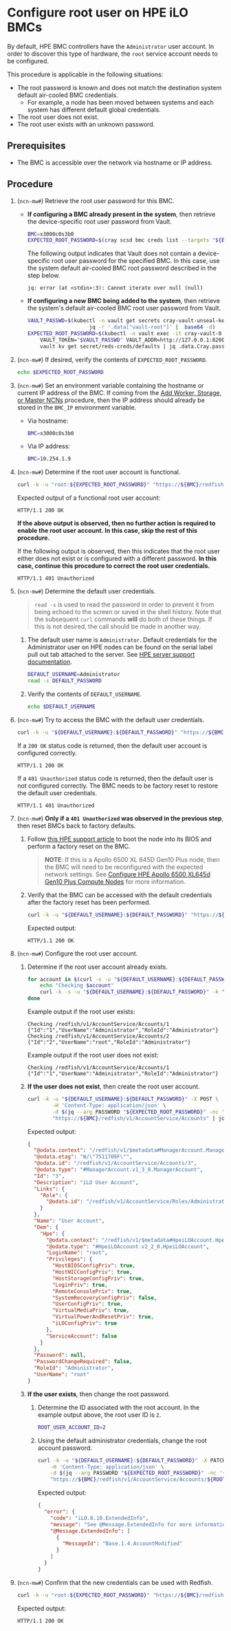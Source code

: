 # Configure root user on HPE iLO BMCs

By default, HPE BMC controllers have the `Administrator` user account. In order to discover this type of hardware, the `root` service account needs to be configured.

This procedure is applicable in the following situations:

- The root password is known and does not match the destination system default air-cooled BMC credentials.
  - For example, a node has been moved between systems and each system has different default global credentials.
- The root user does not exist.
- The root user exists with an unknown password.

## Prerequisites

- The BMC is accessible over the network via hostname or IP address.

## Procedure

1. (`ncn-mw#`) Retrieve the root user password for this BMC.

    - **If configuring a BMC already present in the system**, then retrieve the device-specific root user password from Vault.

        ```bash
        BMC=x3000c0s3b0
        EXPECTED_ROOT_PASSWORD=$(cray scsd bmc creds list --targets "${BMC}" --format json | jq .Targets[].Password -r)
        ```

        The following output indicates that Vault does not contain a device-specific root user password for the specified BMC. In this case, use the system default air-cooled BMC root password described in the step below.

        ```text
        jq: error (at <stdin>:3): Cannot iterate over null (null)
        ```

    - **If configuring a new BMC being added to the system**, then retrieve the system's default air-cooled BMC root user password from Vault.

        ```bash
        VAULT_PASSWD=$(kubectl -n vault get secrets cray-vault-unseal-keys -o json |
                            jq -r '.data["vault-root"]' |  base64 -d)
        EXPECTED_ROOT_PASSWORD=$(kubectl -n vault exec -it cray-vault-0 -c vault -- env \
            VAULT_TOKEN="$VAULT_PASSWD" VAULT_ADDR=http://127.0.0.1:8200 VAULT_FORMAT=json \
            vault kv get secret/reds-creds/defaults | jq .data.Cray.password -r)
        ```

1. (`ncn-mw#`) If desired, verify the contents of `EXPECTED_ROOT_PASSWORD`.

    ```bash
    echo $EXPECTED_ROOT_PASSWORD
    ```

1. (`ncn-mw#`) Set an environment variable containing the hostname or current IP address of the BMC. If coming from the [Add Worker, Storage, or Master NCNs](../node_management/Add_Remove_Replace_NCNs.md#add-worker-storage-master)
    procedure, then the IP address should already be stored in the `BMC_IP` environment variable.

    - Via hostname:

        ```bash
        BMC=x3000c0s3b0
        ```

    - Via IP address:

        ```bash
        BMC=10.254.1.9
        ```

1. (`ncn-mw#`) Determine if the root user account is functional.

    ```bash
    curl -k -u "root:${EXPECTED_ROOT_PASSWORD}" "https://${BMC}/redfish/v1/Managers" -i  | head -1
    ```

    Expected output of a functional root user account:

    ```text
    HTTP/1.1 200 OK
    ```

    **If the above output is observed, then no further action is required to enable the root user account. In this case, skip the rest of this procedure.**

    If the following output is observed, then this indicates that the root user either does not exist or is configured with a different password. **In this case, continue this procedure to correct the root user credentials.**

    ```text
    HTTP/1.1 401 Unauthorized
    ```

1. (`ncn-mw#`) Determine the default user credentials.

    > `read -s` is used to read the password in order to prevent it from being echoed to the screen or saved in the shell history.
    > Note that the subsequent `curl` commands **will** do both of these things. If this is not desired, the call should be made in
    > another way.

    1. The default user name is `Administrator`. Default credentials for the Administrator user on HPE nodes can be found on the serial label pull out tab attached to the server. See [HPE server support documentation](https://support.hpe.com/hpesc/public/docDisplay?docId=sf000046874en_us&docLocale=en_US).

        ```bash
        DEFAULT_USERNAME=Administrator
        read -s DEFAULT_PASSWORD
        ```

    1. Verify the contents of `DEFAULT_USERNAME`.

        ```bash
        echo $DEFAULT_USERNAME
        ```

1. (`ncn-mw#`) Try to access the BMC with the default user credentials.

    ```bash
    curl -k -u "${DEFAULT_USERNAME}:${DEFAULT_PASSWORD}" "https://${BMC}/redfish/v1/Managers" -i | head -1
    ```

    If a `200 OK` status code is returned, then the default user account is configured correctly.

    ```text
    HTTP/1.1 200 OK
    ```

    If a `401 Unauthorized` status code is returned, then the default user is not configured correctly. The BMC needs to be factory reset to restore the default user credentials.

    ```text
    HTTP/1.1 401 Unauthorized
    ```

1. (`ncn-mw#`) **Only if a `401 Unauthorized` was observed in the previous step**, then reset BMCs back to factory defaults.

    1. Follow [this HPE support article](https://techlibrary.hpe.com/docs/iss/proliant-gen10-uefi/s_reset_ilo_defaults.html) to boot the node into its BIOS and perform a factory reset on the BMC.

        > **NOTE**: If this is a Apollo 6500 XL 645D Gen10 Plus node, then the BMC will need to be reconfigured with the expected network settings.
        > See [Configure HPE Apollo 6500 XL645d Gen10 Plus Compute Nodes](../../install/prepare_compute_nodes.md#configure-hpe-apollo-6500-xl645d-gen10-plus-compute-nodes) for more information.

    1. Verify that the BMC can be accessed with the default credentials after the factory reset has been performed.

        ```bash
        curl -k -u "${DEFAULT_USERNAME}:${DEFAULT_PASSWORD}" "https://${BMC}/redfish/v1/Managers" -i  | head -1
        ```

        Expected output:

        ```text
        HTTP/1.1 200 OK
        ```

1. (`ncn-mw#`) Configure the root user account.

    1. Determine if the root user account already exists.

        ```bash
        for account in $(curl -s -u "${DEFAULT_USERNAME}:${DEFAULT_PASSWORD}" -k "https://${BMC}/redfish/v1/AccountService/Accounts" | jq '.Members[]."@odata.id"' -r); do 
            echo "Checking $account"
            curl -k -s -u "${DEFAULT_USERNAME}:${DEFAULT_PASSWORD}" -k "https://${BMC}${account}" | jq '. | {Id: .Id, UserName: .UserName, RoleId: .RoleId}' -c
        done
        ```

        Example output if the root user exists:

        ```text
        Checking /redfish/v1/AccountService/Accounts/1
        {"Id":"1","UserName":"Administrator","RoleId":"Administrator"}
        Checking /redfish/v1/AccountService/Accounts/2
        {"Id":"2","UserName":"root","RoleId":"Administrator"}
        ```

        Example output if the root user does not exist:

        ```text
        Checking /redfish/v1/AccountService/Accounts/1
        {"Id":"1","UserName":"Administrator","RoleId":"Administrator"}
        ```

    1. **If the user does not exist**, then create the root user account.

        ```bash
        curl -k -u "${DEFAULT_USERNAME}:${DEFAULT_PASSWORD}" -X POST \
                -H 'Content-Type: application/json' \
                -d $(jq --arg PASSWORD "${EXPECTED_ROOT_PASSWORD}" -nc '{RoleId: "Administrator", UserName: "root", Password: $PASSWORD}') \
                "https://${BMC}/redfish/v1/AccountService/Accounts" | jq
        ```

        Expected output:

        ```json
        {
          "@odata.context": "/redfish/v1/$metadata#ManagerAccount.ManagerAccount",
          "@odata.etag": "W/\"7511709F\"",
          "@odata.id": "/redfish/v1/AccountService/Accounts/3",
          "@odata.type": "#ManagerAccount.v1_3_0.ManagerAccount",
          "Id": "3",
          "Description": "iLO User Account",
          "Links": {
            "Role": {
              "@odata.id": "/redfish/v1/AccountService/Roles/Administrator"
            }
          },
          "Name": "User Account",
          "Oem": {
            "Hpe": {
              "@odata.context": "/redfish/v1/$metadata#HpeiLOAccount.HpeiLOAccount",
              "@odata.type": "#HpeiLOAccount.v2_2_0.HpeiLOAccount",
              "LoginName": "root",
              "Privileges": {
                "HostBIOSConfigPriv": true,
                "HostNICConfigPriv": true,
                "HostStorageConfigPriv": true,
                "LoginPriv": true,
                "RemoteConsolePriv": true,
                "SystemRecoveryConfigPriv": false,
                "UserConfigPriv": true,
                "VirtualMediaPriv": true,
                "VirtualPowerAndResetPriv": true,
                "iLOConfigPriv": true
              },
              "ServiceAccount": false
            }
          },
          "Password": null,
          "PasswordChangeRequired": false,
          "RoleId": "Administrator",
          "UserName": "root"
        }
        ```

    1. **If the user exists**, then change the root password.

        1. Determine the ID associated with the root account. In the example output above, the root user ID is `2`.

             ```bash
             ROOT_USER_ACCOUNT_ID=2
             ```

        1. Using the default administrator credentials, change the root account password.

            ```bash
            curl -k -u "${DEFAULT_USERNAME}:${DEFAULT_PASSWORD}" -X PATCH \
                -H 'Content-Type: application/json' \
                -d $(jq --arg PASSWORD "${EXPECTED_ROOT_PASSWORD}" -nc '{Password: $PASSWORD}') \
                "https://${BMC}/redfish/v1/AccountService/Accounts/${ROOT_USER_ACCOUNT_ID}" | jq
            ```

            Expected output:

            ```json
            {
              "error": {
                "code": "iLO.0.10.ExtendedInfo",
                "message": "See @Message.ExtendedInfo for more information.",
                "@Message.ExtendedInfo": [
                  {
                    "MessageId": "Base.1.4.AccountModified"
                  }
                ]
              }
            }
            ```

1. (`ncn-mw#`) Confirm that the new credentials can be used with Redfish.

    ```bash
    curl -k -u "root:${EXPECTED_ROOT_PASSWORD}" "https://${BMC}/redfish/v1/Managers" -i  | head -1
    ```

    Expected output:

    ```text
    HTTP/1.1 200 OK
    ```
